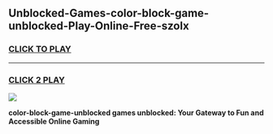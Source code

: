 
## Unblocked-Games-color-block-game-unblocked-Play-Online-Free-szolx
<h3>
<a href="https://premium76.site?title=color-block-game-unblocked&ref=26A">CLICK TO PLAY</a></h3>
<hr>

<h3>
<a href="https://premium76.site?title=color-block-game-unblocked&ref=26A">CLICK 2 PLAY</a>
  
</h3>

<a href="https://premium76.site?title=color-block-game-unblocked&ref=26A"><img src="https://clearcache.store/games.png"></a>


**color-block-game-unblocked games unblocked: Your Gateway to Fun and Accessible Online Gaming**
